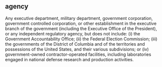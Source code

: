 ## agency

Any executive department, military department, government corporation, government controlled corporation, or other establishment in the executive branch of the government (including the Executive Office of the President), or any independent regulatory agency, but does not include: (i) the Government Accountability Office; (ii) the Federal Election Commission; (iii) the governments of the District of Columbia and of the territories and possessions of the United States, and their various subdivisions; or (iv) government-owned contractor-operated facilities, including laboratories engaged in national defense research and production activities.


